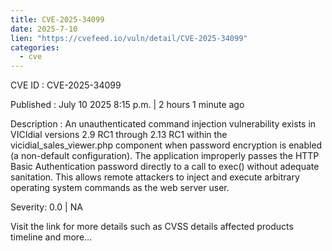 ```yaml
--- 
title: CVE-2025-34099
date: 2025-7-10
lien: "https://cvefeed.io/vuln/detail/CVE-2025-34099"
categories:
  - cve
---
```


CVE ID : CVE-2025-34099

Published :  July 10
2025
8:15 p.m. | 2 hours
1 minute ago

Description : An unauthenticated command injection vulnerability exists in VICIdial versions 2.9 RC1 through 2.13 RC1
within the vicidial_sales_viewer.php component when password encryption is enabled (a non-default configuration). The application improperly passes the HTTP Basic Authentication password directly to a call to exec() without adequate sanitation. This allows remote attackers to inject and execute arbitrary operating system commands as the web server user.

Severity: 0.0 | NA

Visit the link for more details
such as CVSS details
affected products
timeline
and more...
